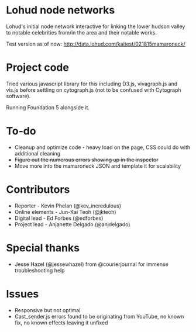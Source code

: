 Lohud node networks
==============

Lohud's initial node network interactive for linking the lower hudson valley to notable celebrities from/in the area and their notable works. 

Test version as of now: http://data.lohud.com/kaitest/021815mamaroneck/

Project code
==============

Tried various javascript library for this including D3.js, vivagraph.js and vis.js before settling on cytograph.js (not to be confused with Cytograph software).

Running Foundation 5 alongside it.

To-do
==============

* Cleanup and optimize code - heavy load on the page, CSS could do with additional cleaning
* ~~Figure out the numerous errors showing up in the inspector~~
* Move more into the mamaroneck JSON and template it for scalability

Contributors
==============

* Reporter - Kevin Phelan (@kev_incredulous)
* Online elements - Jun-Kai Teoh (@jkteoh)
* Digital lead - Ed Forbes (@edforbes)
* Project lead - Anjanette Delgado (@anjdelgado)

 Special thanks
==============

* Jesse Hazel (@jessewhazel) from @courierjournal for immense troubleshooting help

Issues
==============

* Responsive but not optimal
* Cast_sender.js errors found to be originating from YouTube, no known fix, no known effects leaving it unfixed